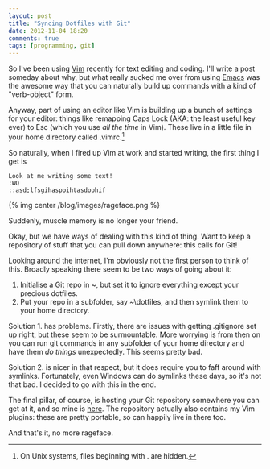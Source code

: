 ```yaml
---
layout: post
title: "Syncing Dotfiles with Git"
date: 2012-11-04 18:20
comments: true
tags: [programming, git]
---
```


So I've been using [Vim](http://www.vim.org/) recently for text editing and coding. I'll write a post someday about why, but what really sucked me over from using [Emacs](http://www.gnu.org/software/emacs/) was the awesome way that you can naturally build up commands with a kind of "verb-object" form.

Anyway, part of using an editor like Vim is building up a bunch of settings for your editor: things like remapping Caps Lock (AKA: the least useful key ever) to Esc (which you use *all the time* in Vim). These live in a little file in your home directory called .vimrc.[^dotfiles]

[^dotfiles]: On Unix systems, files beginning with . are hidden.

So naturally, when I fired up Vim at work and started writing, the first thing I get is

    Look at me writing some text!
    :WQ
    ::asd;lfsgihaspoihtasdophif

{% img center /blog/images/rageface.png %}

Suddenly, muscle memory is no longer your friend.

<!-- more -->

Okay, but we have ways of dealing with this kind of thing. Want to keep a repository of stuff that you can pull down anywhere: this calls for Git!

Looking around the internet, I'm obviously not the first person to think of this. Broadly speaking there seem to be two ways of going about it:

1. Initialise a Git repo in ~, but set it to ignore everything except your precious dotfiles.
2. Put your repo in a subfolder, say ~\dotfiles, and then symlink them to your home directory.

Solution 1. has problems. Firstly, there are issues with getting .gitignore set up right, but these seem to be surmountable. More worrying is from then on you can run git commands in any subfolder of your home directory and have them *do things* unexpectedly. This seems pretty bad.

Solution 2. is nicer in that respect, but it does require you to faff around with symlinks. Fortunately, even Windows can do symlinks these days, so it's not that bad. I decided to go with this in the end.

The final pillar, of course, is hosting your Git repository somewhere you can get at it, and so mine is [here](https://github.com/michaelpj/dotfiles). The repository actually also contains my Vim plugins: these are pretty portable, so can happily live in there too.

And that's it, no more rageface. 

